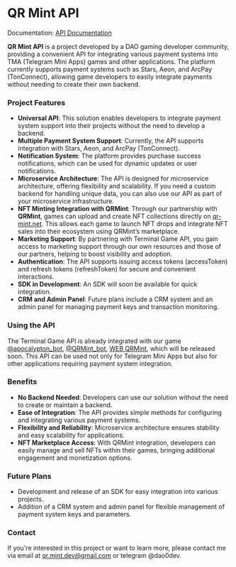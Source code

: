 # QR Mint API

Documentation: [API Documentation](https://doc.qr-mint.net)

**QR Mint API** is a project developed by a DAO gaming developer community, providing a convenient API for integrating various payment systems into TMA (Telegram Mini Apps) games and other applications. The platform currently supports payment systems such as Stars, Aeon, and ArcPay (TonConnect), allowing game developers to easily integrate payments without needing to create their own backend.

### Project Features

- **Universal API**: This solution enables developers to integrate payment system support into their projects without the need to develop a backend.
- **Multiple Payment System Support**: Currently, the API supports integration with Stars, Aeon, and ArcPay (TonConnect).
- **Notification System**: The platform provides purchase success notifications, which can be used for dynamic updates or user notifications.
- **Microservice Architecture**: The API is designed for microservice architecture, offering flexibility and scalability. If you need a custom backend for handling unique data, you can also use our API as part of your microservice infrastructure.
- **NFT Minting Integration with QRMint**: Through our partnership with **QRMint**, games can upload and create NFT collections directly on [qr-mint.net](https://qr-mint.net). This allows each game to launch NFT drops and integrate NFT sales into their ecosystem using QRMint’s marketplace.
- **Marketing Support**: By partnering with Terminal Game API, you gain access to marketing support through our own resources and those of our partners, helping to boost visibility and adoption.
- **Authentication**: The API supports issuing access tokens (accessToken) and refresh tokens (refreshToken) for secure and convenient interactions.
- **SDK in Development**: An SDK will soon be available for quick integration.
- **CRM and Admin Panel**: Future plans include a CRM system and an admin panel for managing payment keys and transaction monitoring.

### Using the API

The Terminal Game API is already integrated with our game [@apocalypton_bot](https://t.me/apocalypton_bot), [@QRMint_bot](https://t.me/QRMint_bot), [WEB QRMint](https://qr-mint.net), which will be released soon. This API can be used not only for Telegram Mini Apps but also for other applications requiring payment system integration.

### Benefits

- **No Backend Needed**: Developers can use our solution without the need to create or maintain a backend.
- **Ease of Integration**: The API provides simple methods for configuring and integrating various payment systems.
- **Flexibility and Reliability**: Microservice architecture ensures stability and easy scalability for applications.
- **NFT Marketplace Access**: With QRMint integration, developers can easily manage and sell NFTs within their games, bringing additional engagement and monetization options.

### Future Plans

- Development and release of an SDK for easy integration into various projects.
- Addition of a CRM system and admin panel for flexible management of payment system keys and parameters.

### Contact

If you're interested in this project or want to learn more, please contact me via email at qr.mint.dev@gmail.com or telegram @dao0dev.
